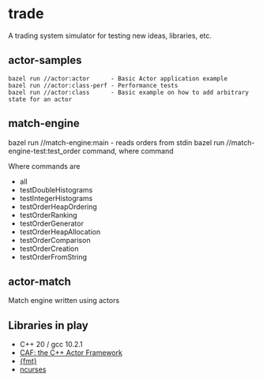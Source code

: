 # trade

A trading system simulator for testing new ideas, libraries, etc.

## actor-samples

    bazel run //actor:actor      - Basic Actor application example
    bazel run //actor:class-perf - Performance tests
    bazel run //actor:class      - Basic example on how to add arbitrary state for an actor

## match-engine

   bazel run //match-engine:main - reads orders from stdin
   bazel run //match-engine-test:test_order command, where command

Where commands are
- all
- testDoubleHistograms
- testIntegerHistograms
- testOrderHeapOrdering
- testOrderRanking
- testOrderGenerator
- testOrderHeapAllocation
- testOrderComparison
- testOrderCreation
- testOrderFromString

## actor-match

Match engine written using actors


## Libraries in play

- C++ 20 / gcc 10.2.1
- [CAF: the C++ Actor Framework](https://github.com/actor-framework/actor-framework)
- [{fmt}](https://fmt.dev/latest/index.html)
- [ncurses](https://tldp.org/HOWTO/NCURSES-Programming-HOWTO/intro.html)
